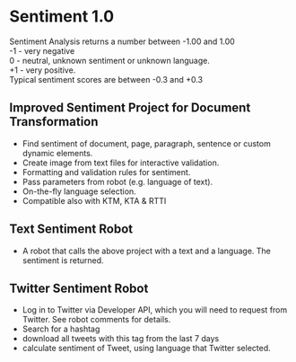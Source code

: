 # Sentiment 1.0
Sentiment Analysis returns a number between -1.00 and 1.00  
-1  - very negative  
 0  - neutral, unknown sentiment or unknown language.  
+1  - very positive.  
Typical sentiment scores are between -0.3 and +0.3

## Improved Sentiment Project for Document Transformation
* Find sentiment of document, page, paragraph, sentence or custom dynamic elements.
* Create image from text files for interactive validation.
* Formatting and validation rules for sentiment.
* Pass parameters from robot (e.g. language of text).
* On-the-fly language selection.
* Compatible also with KTM, KTA & RTTI
## Text Sentiment Robot
* A robot that calls the above project with a text and a language. The sentiment is returned.
## Twitter Sentiment Robot
* Log in to Twitter via Developer API, which you will need to request from Twitter. See robot comments for details.
* Search for a hashtag
* download all tweets with this tag from the last 7 days
* calculate sentiment of Tweet, using language that Twitter selected.
